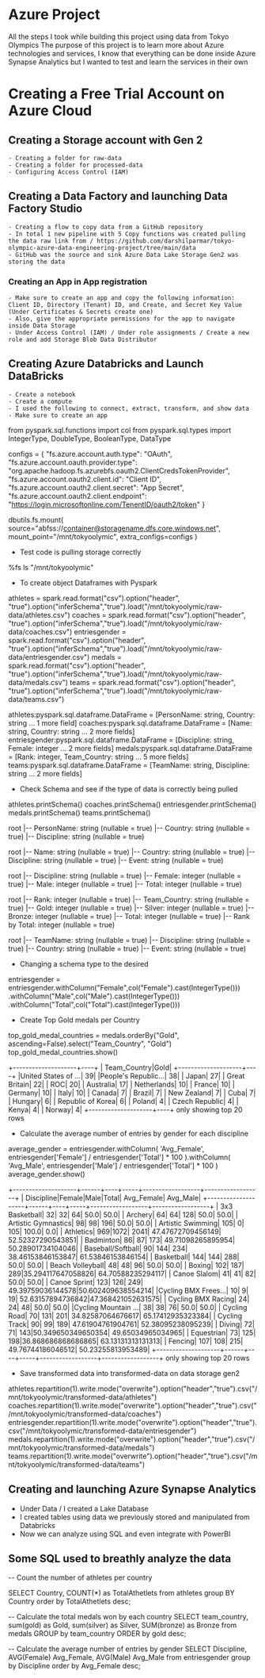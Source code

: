 # Azure Project

All the steps I took while building this project using data from Tokyo Olympics
The purpose of this project is to learn more about Azure technologies and services, I know that everything can be done inside Azure Synapse Analytics but I wanted to test and learn the services in their own

# Creating a Free Trial Account on Azure Cloud

## Creating a Storage account with Gen 2
    - Creating a folder for raw-data
    - Creating a folder for processed-data
    - Configuring Access Control (IAM)

## Creating a Data Factory and launching Data Factory Studio
    - Creating a flow to copy data from a GitHub repository 
    - In total 1 new pipeline with 5 Copy functions was created pulling the data raw link from / https://github.com/darshilparmar/tokyo-olympic-azure-data-engineering-project/tree/main/data
    - GitHub was the source and sink Azure Data Lake Storage Gen2 was storing the data

### Creating an App in App registration
    - Make sure to create an app and copy the following information: Client ID, Directory (Tenant) ID, and Create, and Secret Key Value (Under Certificates & Secrets create one)
    - Also, give the appropriate permissions for the app to navigate inside Data Storage
    - Under Access Control (IAM) / Under role assignments / Create a new role and add Storage Blob Data Distributor
    
 
## Creating Azure Databricks and Launch DataBricks
    - Create a notebook
    - Create a compute
    - I used the following to connect, extract, transform, and show data
    - Make sure to create an app 

from pyspark.sql.functions import col
from pyspark.sql.types import IntegerType, DoubleType, BooleanType, DataType

configs = {
  "fs.azure.account.auth.type": "OAuth",
  "fs.azure.account.oauth.provider.type": "org.apache.hadoop.fs.azurebfs.oauth2.ClientCredsTokenProvider",
  "fs.azure.account.oauth2.client.id": "Client ID",
  "fs.azure.account.oauth2.client.secret": "App Secret",
  "fs.azure.account.oauth2.client.endpoint": "https://login.microsoftonline.com/TenentID/oauth2/token"
}

dbutils.fs.mount(
  source="abfss://container@storagename.dfs.core.windows.net",
  mount_point="/mnt/tokyoolymic",
  extra_configs=configs
)

- Test code is pulling storage correctly

%fs
ls "/mnt/tokyoolymic"

- To create object Dataframes with Pyspark

athletes = spark.read.format("csv").option("header", "true").option("inferSchema","true").load("/mnt/tokyoolymic/raw-data/athletes.csv")
coaches = spark.read.format("csv").option("header", "true").option("inferSchema","true").load("/mnt/tokyoolymic/raw-data/coaches.csv")
entriesgender = spark.read.format("csv").option("header", "true").option("inferSchema","true").load("/mnt/tokyoolymic/raw-data/entriesgender.csv")
medals = spark.read.format("csv").option("header", "true").option("inferSchema","true").load("/mnt/tokyoolymic/raw-data/medals.csv")
teams = spark.read.format("csv").option("header", "true").option("inferSchema","true").load("/mnt/tokyoolymic/raw-data/teams.csv")

athletes:pyspark.sql.dataframe.DataFrame = [PersonName: string, Country: string ... 1 more field]
coaches:pyspark.sql.dataframe.DataFrame = [Name: string, Country: string ... 2 more fields]
entriesgender:pyspark.sql.dataframe.DataFrame = [Discipline: string, Female: integer ... 2 more fields]
medals:pyspark.sql.dataframe.DataFrame = [Rank: integer, Team_Country: string ... 5 more fields]
teams:pyspark.sql.dataframe.DataFrame = [TeamName: string, Discipline: string ... 2 more fields]

- Check Schema and see if the type of data is correctly being pulled

athletes.printSchema()
coaches.printSchema()
entriesgender.printSchema()
medals.printSchema()
teams.printSchema()

root
 |-- PersonName: string (nullable = true)
 |-- Country: string (nullable = true)
 |-- Discipline: string (nullable = true)

root
 |-- Name: string (nullable = true)
 |-- Country: string (nullable = true)
 |-- Discipline: string (nullable = true)
 |-- Event: string (nullable = true)

root
 |-- Discipline: string (nullable = true)
 |-- Female: integer (nullable = true)
 |-- Male: integer (nullable = true)
 |-- Total: integer (nullable = true)

root
 |-- Rank: integer (nullable = true)
 |-- Team_Country: string (nullable = true)
 |-- Gold: integer (nullable = true)
 |-- Silver: integer (nullable = true)
 |-- Bronze: integer (nullable = true)
 |-- Total: integer (nullable = true)
 |-- Rank by Total: integer (nullable = true)

root
 |-- TeamName: string (nullable = true)
 |-- Discipline: string (nullable = true)
 |-- Country: string (nullable = true)
 |-- Event: string (nullable = true)



- Changing a schema type to the desired
  
entriesgender = entriesgender.withColumn("Female",col("Female").cast(IntegerType()))\
    .withColumn("Male",col("Male").cast(IntegerType()))\
    .withColumn("Total",col("Total").cast(IntegerType()))

- Create Top Gold medals per Country

top_gold_medal_countries = medals.orderBy("Gold", ascending=False).select("Team_Country", "Gold")
top_gold_medal_countries.show()

+--------------------+----+
|        Team_Country|Gold|
+--------------------+----+
|United States of ...|  39|
|People's Republic...|  38|
|               Japan|  27|
|       Great Britain|  22|
|                 ROC|  20|
|           Australia|  17|
|         Netherlands|  10|
|              France|  10|
|             Germany|  10|
|               Italy|  10|
|              Canada|   7|
|              Brazil|   7|
|         New Zealand|   7|
|                Cuba|   7|
|             Hungary|   6|
|   Republic of Korea|   6|
|              Poland|   4|
|      Czech Republic|   4|
|               Kenya|   4|
|              Norway|   4|
+--------------------+----+
only showing top 20 rows


- Calculate the average number of entries by gender for each discipline

average_gender = entriesgender.withColumn(
    'Avg_Female', entriesgender['Female'] / entriesgender['Total'] * 100
).withColumn(
    'Avg_Male', entriesgender['Male'] / entriesgender['Total'] * 100
)
average_gender.show()

+--------------------+------+----+-----+------------------+------------------+
|          Discipline|Female|Male|Total|        Avg_Female|          Avg_Male|
+--------------------+------+----+-----+------------------+------------------+
|      3x3 Basketball|    32|  32|   64|              50.0|              50.0|
|             Archery|    64|  64|  128|              50.0|              50.0|
| Artistic Gymnastics|    98|  98|  196|              50.0|              50.0|
|   Artistic Swimming|   105|   0|  105|             100.0|               0.0|
|           Athletics|   969|1072| 2041| 47.47672709456149| 52.52327290543851|
|           Badminton|    86|  87|  173| 49.71098265895954| 50.28901734104046|
|   Baseball/Softball|    90| 144|  234| 38.46153846153847| 61.53846153846154|
|          Basketball|   144| 144|  288|              50.0|              50.0|
|    Beach Volleyball|    48|  48|   96|              50.0|              50.0|
|              Boxing|   102| 187|  289|35.294117647058826| 64.70588235294117|
|        Canoe Slalom|    41|  41|   82|              50.0|              50.0|
|        Canoe Sprint|   123| 126|  249| 49.39759036144578|50.602409638554214|
|Cycling BMX Frees...|    10|   9|   19| 52.63157894736842|47.368421052631575|
|  Cycling BMX Racing|    24|  24|   48|              50.0|              50.0|
|Cycling Mountain ...|    38|  38|   76|              50.0|              50.0|
|        Cycling Road|    70| 131|  201| 34.82587064676617| 65.17412935323384|
|       Cycling Track|    90|  99|  189| 47.61904761904761| 52.38095238095239|
|              Diving|    72|  71|  143|50.349650349650354| 49.65034965034965|
|          Equestrian|    73| 125|  198|36.868686868686865| 63.13131313131313|
|             Fencing|   107| 108|  215| 49.76744186046512| 50.23255813953489|
+--------------------+------+----+-----+------------------+------------------+
only showing top 20 rows


- Save transformed data into transformed-data on data storage gen2

athletes.repartition(1).write.mode("overwrite").option("header","true").csv("/mnt/tokyoolymic/transformed-data/athletes")
coaches.repartition(1).write.mode("overwrite").option("header","true").csv("/mnt/tokyoolymic/transformed-data/coaches")
entriesgender.repartition(1).write.mode("overwrite").option("header","true").csv("/mnt/tokyoolymic/transformed-data/entriesgender")
medals.repartition(1).write.mode("overwrite").option("header","true").csv("/mnt/tokyoolymic/transformed-data/medals")
teams.repartition(1).write.mode("overwrite").option("header","true").csv("/mnt/tokyoolymic/transformed-data/teams")

## Creating and launching Azure Synapse Analytics
- Under Data / I created a Lake Database 
- I created tables using data we previously stored and manipulated from Databricks
- Now we can analyze using SQL and even integrate with PowerBI

## Some SQL used to breathly analyze the data

-- Count the number of athletes per country

SELECT Country, COUNT(*) as TotalAthetlets 
from athletes 
group BY Country 
order by TotalAthetlets desc;

-- Calculate the total medals won by each country
SELECT team_country, sum(gold) as Gold, sum(silver) as Silver, SUM(bronze) as Bronze
from medals
GROUP by team_country
ORDER by gold desc;

-- Calculate the average number of entries by gender
SELECT Discipline, AVG(Female) Avg_Female, AVG(Male) Avg_Male 
from entriesgender
group by Discipline
order by Avg_Female desc;

